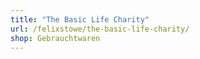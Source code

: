 ```yaml
---
title: "The Basic Life Charity"
url: /felixstowe/the-basic-life-charity/
shop: Gebrauchtwaren
---
```

